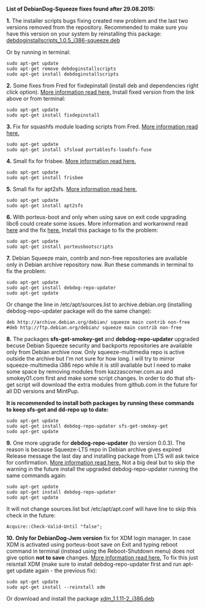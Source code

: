 **List of DebianDog-Squeeze fixes found after 29.08.2015:**

**1.** The installer scripts bugs fixing created new problem and the last two versions removed from the repository. 
Recommended to make sure you have this version on your system by reinstalling this package: [debdoginstallscripts_1.0.5_i386-squeeze.deb](http://smokey01.com/saintless/DebianDog-Squeeze/Packages/Included/debdoginstallscripts_1.0.5_i386-squeeze.deb)

Or by running in terminal:
```
sudo apt-get update
sudo apt-get remove debdoginstallscripts
sudo apt-get install debdoginstallscripts
```

**2.** Some fixes from Fred for fixdepinstall (install deb and dependencies right click option).
[More information read here.](http://murga-linux.com/puppy/viewtopic.php?p=871384#871384)
Install fixed version from the link above or from terminal:
```
sudo apt-get update
sudo apt-get install fixdepinstall
```

**3.** Fix for squashfs module loading scripts from Fred. [More information read here.](http://murga-linux.com/puppy/viewtopic.php?p=878996#878996)
```
sudo apt-get update
sudo apt-get install sfsload portablesfs-loadsfs-fuse
```

**4.** Small fix for frisbee. [More information read here.](http://murga-linux.com/puppy/viewtopic.php?p=883158&sid=3588429564754e676ce49df134d930a8#883158)
```
sudo apt-get update
sudo apt-get install frisbee
```

**5.** Small fix for apt2sfs. [More information read here.](http://murga-linux.com/puppy/viewtopic.php?p=885536&sid=e09b92e591e85bcc4632168abdb32e5b#885536)
```
sudo apt-get update
sudo apt-get install apt2sfs
```

**6.** With porteus-boot and only when using save on exit code upgrading libc6 could create some issues. More information and workarownd read [here](http://murga-linux.com/puppy/viewtopic.php?p=889934&sid=00f59036fe7b1df6f8bc7168fe1df597#889934) and the fix [here.](http://murga-linux.com/puppy/viewtopic.php?p=890342&sid=00f59036fe7b1df6f8bc7168fe1df597#890342)
Install this package to fix the problem:
```
sudo apt-get update
sudo apt-get install porteusbootscripts

```

**7.** Debian Squeeze main, contrib and non-free repositories are available only in Debian archive repository now.
Run these commands in terminal to fix the problem:
```
sudo apt-get update
sudo apt-get install debdog-repo-updater
sudo apt-get update

```
Or change the line in /etc/apt/sources.list to archive.debian.org (installing debdog-repo-updater package will do the same change):
```
deb http://archive.debian.org/debian/ squeeze main contrib non-free
#deb http://ftp.debian.org/debian/ squeeze main contrib non-free
```

**8.** The packages **sfs-get-smokey-get** and **debdog-repo-updater** upgraded becuse Debian Squeeze security and backports repositories are available only from Debian archive now. Only squeeze-multimedia repo is active outside the archive but I'm not sure for how long. I will try to mirror squeeze-multimedia i386 repo while it is still available but I need to make some space by removing modules from kazzascorner.com.au and smokey01.com first and make some script changes. In order to do that sfs-get script will download the extra modules from github.com in the future for all DD versions and MintPup.

**It is recommended to install both packages by running these commands to keep sfs-get and dd-repo up to date:**
```
sudo apt-get update
sudo apt-get install debdog-repo-updater sfs-get-smokey-get
sudo apt-get update

```

**9.** One more upgrade for **debdog-repo-updater** (to version 0.0.3). 
The reason is because Squeeze-LTS repo in Debian archive gives expired Release message the last day and installing package from LTS will ask twice for confirmation. [More information read here.](http://murga-linux.com/puppy/viewtopic.php?p=894389&sid=bae7a5267901157c24f9041a65b5542f#894389)
Not a big deal but to skip the warning in the future install the upgraded debdog-repo-updater running the same commands again: 
```
sudo apt-get update
sudo apt-get install debdog-repo-updater
sudo apt-get update

```
It will not change sources.list but /etc/apt/apt.conf will have line to skip this check in the future:
```
Acquire::Check-Valid-Until "false";

```

**10.** **Only for DebianDog-Jwm version** fix for XDM login manager. In case XDM is activated using porteus-boot save on Exit and typing reboot command in terminal (instead using the Reboot-Shutdown menu) does not give option **not to save** changes. [More information read here.](https://github.com/DebianDog/Jessie/issues/2)
To fix this just reisntall XDM (make sure to install debdog-repo-updater first and run apt-get update again - the previous fix):
```
sudo apt-get update
sudo apt-get install --reinstall xdm

```
Or download and install the package [xdm_1.1.11-2_i386.deb](http://smokey01.com/saintless/DebianDog-Squeeze/Packages/Included/xdm_1.1.11-2_i386.deb)
